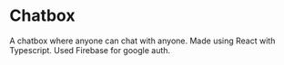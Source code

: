 # Chatbox

A chatbox where anyone can chat with anyone. Made using React with Typescript. Used Firebase for google auth.
